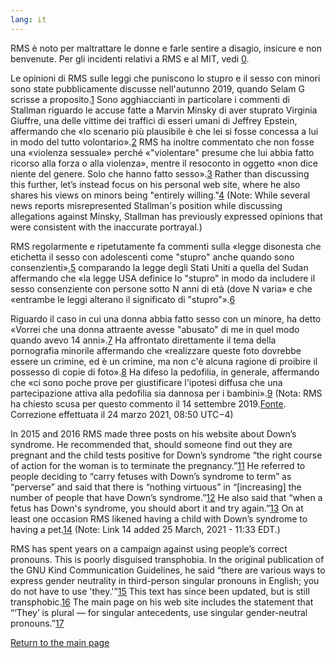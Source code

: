 ```yaml
---
lang: it
---
```


RMS è noto per maltrattare le donne e farle sentire a disagio, insicure e non benvenute. Per gli incidenti relativi a RMS e al MIT, vedi [0].

[0]: https://selamjie.medium.com/remove-richard-stallman-appendix-a-a7e41e784f88

Le opinioni di RMS sulle leggi che puniscono lo stupro e il sesso con minori sono state pubblicamente discusse nell'autunno 2019, quando Selam G scrisse a proposito.[1] Sono agghiaccianti in particolare i commenti di Stallman riguardo le accuse fatte a Marvin Minsky di aver stuprato Virginia Giuffre, una delle vittime dei traffici di esseri umani di Jeffrey Epstein, affermando che «lo scenario più plausibile è che lei si fosse concessa a lui in modo del tutto volontario».[2] RMS ha inoltre commentato che non fosse una «violenza sessuale» perché «"violentare" presume che lui abbia fatto ricorso alla forza o alla violenza», mentre il resoconto in oggetto «non dice niente del genere. Solo che hanno fatto sesso».[3] Rather than discussing this further, let’s instead focus on his personal web site, where he also shares his views on minors being "entirely willing."[4] (Note: While several news reports misrepresented Stallman's position while discussing allegations against Minsky, Stallman has previously expressed opinions that were consistent with the inaccurate portrayal.)

[1]: https://web.archive.org/web/20210325013429/https://selamjie.medium.com/remove-richard-stallman-fec6ec210794
[2]: https://web.archive.org/web/20210325013629/https://www.vice.com/en/article/9ke3ke/famed-computer-scientist-richard-stallman-described-epstein-victims-as-entirely-willing
[3]: https://web.archive.org/web/20210325013629/https://www.vice.com/en/article/9ke3ke/famed-computer-scientist-richard-stallman-described-epstein-victims-as-entirely-willing
[4]: https://web.archive.org/web/20210325013706/https://stallman.org/archives/2018-jul-oct.html#23_September_2018_(Cody_Wilson)

RMS regolarmente e ripetutamente fa commenti sulla «legge disonesta che etichetta il sesso con adolescenti come "stupro" anche quando sono consenzienti»,[5] comparando la legge degli Stati Uniti a quella del Sudan affermando che «la legge USA definice lo "stupro" in modo da includere il sesso consenziente con persone sotto N anni di età (dove N varia» e che «entrambe le leggi alterano il significato di "stupro"».[6]

[5]: https://web.archive.org/web/20210325013844/https://stallman.org/archives/2017-sep-dec.html#13_November_2017_(Jelani_Maraj)
[6]: https://web.archive.org/web/20210325013942/https://stallman.org/archives/2018-may-aug.html#14_May_2018_(Death_sentence_in_Sudan)

Riguardo il caso in cui una donna abbia fatto sesso con un minore, ha detto «Vorrei che una donna attraente avesse "abusato" di me in quel modo quando avevo 14 anni».[7] Ha affrontato direttamente il tema della pornografia minorile affermando che «realizzare queste foto dovrebbe essere un crimine, ed è un crimine, ma non c'è alcuna ragione di proibire il possesso di copie di foto».[8] Ha difeso la pedofilia, in generale, affermando che «ci sono poche prove per giustificare l'ipotesi diffusa che una partecipazione attiva alla pedofilia sia dannosa per i bambini».[9] (Nota: RMS ha chiesto scusa per questo commento il 14 settembre 2019.[Fonte][10]. Correzione effettuata il 24 marzo 2021, 08:50 UTC−4)

[7]: https://web.archive.org/web/20210325014110/https://stallman.org/archives/2015-mar-jun.html#5_June_2015_(Law_being_an_ass)
[8]: https://web.archive.org/web/20210325014131/https://stallman.org/archives/2014-jul-oct.html#26_October_2014_(Prison_for_cartoon)
[9]: https://web.archive.org/web/20210325014249/https://stallman.org/archives/2012-nov-feb.html#04_January_2013_(Pedophilia)
[10]: https://web.archive.org/web/20210325015259/https://stallman.org/archives/2019-jul-oct.html#14_September_2019_(Sex_between_an_adult_and_a_child_is_wrong)

In 2015 and 2016 RMS made three posts on his website about Down’s syndrome. He recommended that, should someone find out they are pregnant and the child tests positive for Down’s syndrome “the right course of action for the woman is to terminate the pregnancy.”[11] He referred to people deciding to “carry fetuses with Down’s syndrome to term” as “perverse” and said that there is “nothing virtuous” in “[increasing] the number of people that have Down’s syndrome.”[12] He also said that “when a fetus has Down's syndrome, you should abort it and try again.”[13] On at least one occasion RMS likened having a child with Down’s syndrome to having a pet.[14] (Note: Link 14 added 25 March, 2021 - 11:33 EDT.)

[11]: https://web.archive.org/web/20210325014348/https://stallman.org/archives/2016-jul-oct.html#31_October_2016_(Down's_syndrome)
[12]: https://web.archive.org/web/20210325014343/https://stallman.org/archives/2015-jul-oct.html#21_October_2015_(Mistaking_a_fetus_for_a_baby)
[13]: https://web.archive.org/web/20210325014628/https://stallman.org/archives/2016-mar-jun.html#23_April_2016_(Fetuses_with_Downs_syndrome)
[14]: https://web.archive.org/web/20161107050933/https://stallman.org/archives/2016-jul-oct.html#31_October_2016_(Down's_syndrome)

RMS has spent years on a campaign against using people’s correct pronouns. This is poorly disguised transphobia. In the original publication of the GNU Kind Communication Guidelines, he said “there are various ways to express gender neutrality in third-person singular pronouns in English; you do not have to use 'they.'”[15] This text has since been updated, but is still transphobic.[16] The main page on his web site includes the statement that  “‘They’ is plural — for singular antecedents, use singular gender-neutral pronouns.”[17]

[15]: https://web.archive.org/web/20181022140126/https://www.gnu.org/philosophy/kind-communication.html
[16]: https://web.archive.org/web/20210325014959/https://www.gnu.org/philosophy/kind-communication.html
[17]: https://web.archive.org/web/20210325014851/https://stallman.org/

[Return to the main page][18]

[18]: https://rms-open-letter.github.io/
